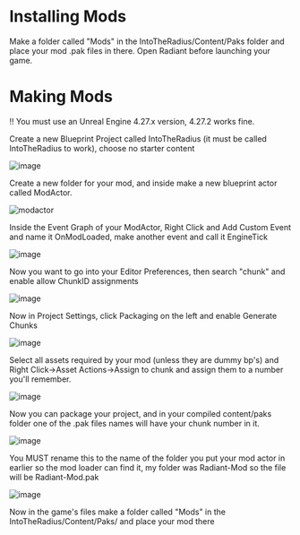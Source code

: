 Installing Mods
============

Make a folder called "Mods" in the IntoTheRadius/Content/Paks folder and place your mod .pak files in there.
Open Radiant before launching your game.

Making Mods
============

!! You must use an Unreal Engine 4.27.x version, 4.27.2 works fine.

Create a new Blueprint Project called IntoTheRadius (it must be called IntoTheRadius to work), choose no starter content

![image](https://user-images.githubusercontent.com/16051822/213894660-69d3e01e-4ecc-4b35-991e-f53914badb25.png)

Create a new folder for your mod, and inside make a new blueprint actor called ModActor.

![modactor](https://user-images.githubusercontent.com/16051822/213894844-1ba7b999-9b97-4b68-9dd3-73fa4d8e7941.png)

Inside the Event Graph of your ModActor, Right Click and Add Custom Event and name it OnModLoaded, make another event and call it EngineTick

![image](https://user-images.githubusercontent.com/16051822/213894921-115bc386-177a-4972-98ff-0eaea8dfe843.png)

Now you want to go into your Editor Preferences, then search "chunk" and enable allow ChunkID assignments

![image](https://user-images.githubusercontent.com/16051822/213895198-d170ced8-8447-4af0-b5c0-d6b44cb3f4ce.png)

Now in Project Settings, click Packaging on the left and enable Generate Chunks

![image](https://user-images.githubusercontent.com/16051822/213895219-56fc867e-1b18-4138-92b3-826fb00c69e7.png)

Select all assets required by your mod (unless they are dummy bp's) and Right Click->Asset Actions->Assign to chunk and assign them to a number you'll remember.

![image](https://user-images.githubusercontent.com/16051822/213901326-33cd7982-e47c-48d5-a394-71341f8eac60.png)

Now you can package your project, and in your compiled content/paks folder one of the .pak files names will have your chunk number in it.

![image](https://user-images.githubusercontent.com/16051822/213895329-078fea28-efee-4316-a5e6-45131d89087d.png)

You MUST rename this to the name of the folder you put your mod actor in earlier so the mod loader can find it,
my folder was Radiant-Mod so the file will be Radiant-Mod.pak

![image](https://user-images.githubusercontent.com/16051822/213901257-074ea366-5d91-445b-b504-460c4589bfeb.png)

Now in the game's files make a folder called "Mods" in the IntoTheRadius/Content/Paks/ and place your mod there
